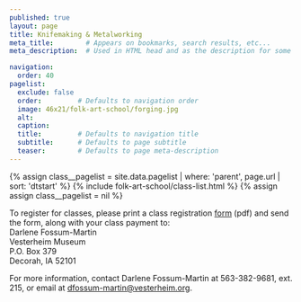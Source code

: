 ```yaml
---
published: true
layout: page
title: Knifemaking & Metalworking
meta_title:        # Appears on bookmarks, search results, etc...
meta_description:  # Used in HTML head and as the description for some search engines

navigation:
  order: 40
pagelist:
  exclude: false
  order:         # Defaults to navigation order  
  image: 46x21/folk-art-school/forging.jpg
  alt:
  caption:
  title:         # Defaults to navigation title
  subtitle:      # Defaults to page subtitle
  teaser:        # Defaults to page meta-description   
---
```

{% assign class__pagelist = site.data.pagelist | where: 'parent', page.url | sort: 'dtstart' %}
{% include folk-art-school/class-list.html %}
{% assign assign class__pagelist = nil %}

To register for classes, please print a class registration [form](/folk-art-school/registration/forms/class-reg-form.pdf) (pdf) and send the form, along with your class payment to: <br />
Darlene Fossum-Martin<br />
Vesterheim Museum<br />
P.O. Box 379<br />
Decorah, IA 52101

For more information, contact Darlene Fossum-Martin at 563-382-9681, ext. 215, or email at [dfossum-martin@vesterheim.org](mailto:dfossum-martin@vesterheim.org).